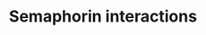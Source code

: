 ---
annotations:
- id: PW:0000003
  parent: signaling pathway
  type: Pathway Ontology
  value: signaling pathway
authors:
- Mkutmon
- Lindarieswijk
- AlexanderPico
description: 'Semaphorins are a large family of cell surface and secreted guidance
  molecules divided into eight classes on the basis of their structures. They all
  have an N-terminal conserved sema domain. Semaphorins signal through multimeric
  receptor complexes that include other proteins such as plexins and neuropilins.
  Original Pathway at Reactome: http://www.reactome.org/PathwayBrowser/#DB=gk_current&FOCUS_SPECIES_ID=48887&FOCUS_PATHWAY_ID=373755'
last-edited: 2022-05-18
organisms:
- Bos taurus
redirect_from:
- /index.php/Pathway:WP3151
- /instance/WP3151
- /instance/WP3151_r122792
revision: r122792
schema-jsonld:
- '@context': https://schema.org/
  '@id': https://wikipathways.github.io/pathways/WP3151.html
  '@type': Dataset
  creator:
    '@type': Organization
    name: WikiPathways
  description: 'Semaphorins are a large family of cell surface and secreted guidance
    molecules divided into eight classes on the basis of their structures. They all
    have an N-terminal conserved sema domain. Semaphorins signal through multimeric
    receptor complexes that include other proteins such as plexins and neuropilins.
    Original Pathway at Reactome: http://www.reactome.org/PathwayBrowser/#DB=gk_current&FOCUS_SPECIES_ID=48887&FOCUS_PATHWAY_ID=373755'
  keywords:
  - ADP
  - ARHGAP35
  - ARHGEF11
  - ARHGEF12
  - ATP
  - C-MET
  - CD72
  - CDK5
  - CDK5R1
  - CFL1
  - CRMP1
  - DPYSL2
  - DPYSL3
  - DPYSL4
  - DPYSL5
  - ERBB2
  - FES
  - FYN
  - GDP
  - GDP [cytosol]
  - GDP [plasmamembrane]
  - GSK3B
  - GTP
  - GTP [cytosol]
  - GTP [plasmamembrane]
  - HSP90AA1
  - HSP90AB1
  - ITGA1
  - ITGB1
  - LIMK1
  - MYH10
  - MYH11
  - MYH14
  - MYH9
  - MYL12B
  - MYL6
  - MYL9
  - Mg2+ [plasmamembrane]
  - NRP1
  - PAK1
  - PAK2
  - PIP5K1C
  - PLEX2
  - PLXNA1
  - PLXNA2
  - PLXNA3
  - PLXNB1
  - PLXNB3
  - PLXNC1
  - PLXND1
  - PTPRC
  - Pi
  - RAC1
  - RHOA
  - RHOB
  - RHOC
  - RND1
  - ROCK1
  - ROCK2
  - RRAS
  - SEMA3A
  - SEMA3E
  - SEMA4A
  - SEMA4D
  - SEMA5A
  - SEMA6A
  - SEMA6D
  - SEMA7A
  - TLN1
  - TREM2
  - TYROBP
  license: CC0
  name: Semaphorin interactions
seo: CreativeWork
title: Semaphorin interactions
wpid: WP3151
---